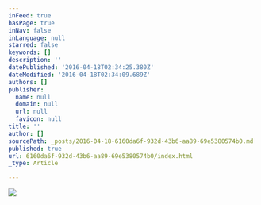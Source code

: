 ```yaml
---
inFeed: true
hasPage: true
inNav: false
inLanguage: null
starred: false
keywords: []
description: ''
datePublished: '2016-04-18T02:34:25.380Z'
dateModified: '2016-04-18T02:34:09.689Z'
authors: []
publisher:
  name: null
  domain: null
  url: null
  favicon: null
title: ''
author: []
sourcePath: _posts/2016-04-18-6160da6f-932d-43b6-aa89-69e5380574b0.md
published: true
url: 6160da6f-932d-43b6-aa89-69e5380574b0/index.html
_type: Article

---
```

![](https://the-grid-user-content.s3-us-west-2.amazonaws.com/ec5d9f7f-27e8-435c-9a87-64a50a0d869e.jpg)